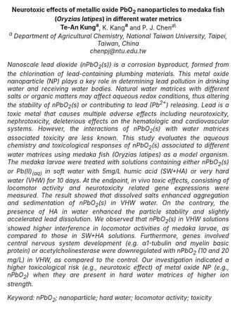 <center><strong>Neurotoxic effects of metallic oxide</strong> <strong>PbO<sub>2</sub> nanoparticles to
medaka fish (<i>Oryzias latipes</i>) in different water metrics</strong>

<center><strong>Te-An Kung<sup>a</sup></strong>, K. Kang<strong><sup>a</sup></strong> and P. J. Chen<sup>a\<i></sup>

<center><i><sup>a</sup> Department of Agricultural Chemistry, National Taiwan University, Taipei, Taiwan, China</i>

<center><i>chenpj@ntu.edu.tw</i>

<p style=text-align:justify>Nanoscale lead dioxide (nPbO<sub>2</sub>(s)) is a corrosion byproduct, formed
from the chlorination of lead-containing plumbing materials. This metal
oxide nanoparticle (NP) plays a key role in determining lead pollution
in drinking water and receiving water bodies. Natural water matrices
with different salts or organic matters may affect aqueous redox
conditions, thus altering the stability of nPbO<sub>2</sub>(s) or contributing to
lead (Pb<sup>2+</sup>) releasing. Lead is a toxic metal that causes multiple
adverse effects including neurotoxicity, nephrotoxicity, deleterious
effects on the hematologic and cardiovascular systems. However, the
interactions of nPbO<sub>2</sub>(s) with water matrices associated toxicity are
less known. This study evaluates the aqueous chemistry and toxicological
responses of nPbO<sub>2</sub>(s) associated to different water matrices using
medaka fish (<i>Oryzias latipes</i>) as a model organism. The medaka larvae
were treated with solutions containing either nPbO<sub>2</sub>(s) or Pb(II)<sub>(aq)</sub>
in soft water with 5mg/L humic acid (SW+HA) or very hard water (VHW) for
10 days. At the endpoint, <i>in vivo</i> toxic effects, consisting of
locomotor activity and neurotoxicity related gene expressions were
measured. The result showed that dissolved salts enhanced aggregation
and sedimentation of nPbO<sub>2</sub>(s) in VHW water. On the contrary, the
presence of HA in water enhanced the particle stability and slightly
accelerated lead dissolution. We observed that nPbO<sub>2</sub>(s) in VHW
solutions showed higher interference in locomotor activities of medaka
larvae, as compared to those in SW+HA solutions. Furthermore, genes
involved central nervous system development (e.g. α1-tubulin and myelin
basic protein) or acetylcholinesterase were downregulated with nPbO<sub>2</sub>
(10 and 20 mg/L) in VHW, as compared to the control. Our investigation
indicated a higher toxicological risk (e.g., neurotoxic effect) of metal
oxide NP (e.g., nPbO<sub>2</sub>) when they are present in hard water matrices of
higher ion strength.

<p style=text-align:justify>Keyword: nPbO<sub>2</sub>; nanoparticle; hard water; locomotor activity; toxicity

